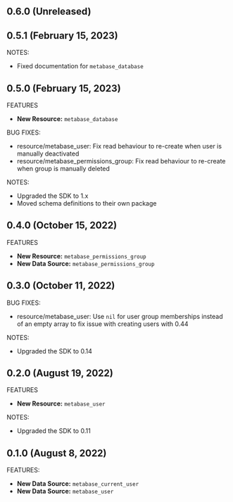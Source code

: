 ## 0.6.0 (Unreleased)
## 0.5.1 (February 15, 2023)

NOTES:

* Fixed documentation for `metabase_database`

## 0.5.0 (February 15, 2023)

FEATURES

* **New Resource:** `metabase_database`

BUG FIXES:

* resource/metabase_user: Fix read behaviour to re-create when user is manually deactivated
* resource/metabase_permissions_group: Fix read behaviour to re-create when group is manually deleted

NOTES:

* Upgraded the SDK to 1.x
* Moved schema definitions to their own package

## 0.4.0 (October 15, 2022)

FEATURES

* **New Resource:** `metabase_permissions_group`
* **New Data Source:** `metabase_permissions_group`

## 0.3.0 (October 11, 2022)

BUG FIXES:

* resource/metabase_user: Use `nil` for user group memberships instead of an empty array to fix issue with creating users with 0.44 

NOTES:

* Upgraded the SDK to 0.14

## 0.2.0 (August 19, 2022)

FEATURES

* **New Resource:** `metabase_user`

NOTES:

* Upgraded the SDK to 0.11

## 0.1.0 (August  8, 2022)

FEATURES:

* **New Data Source:** `metabase_current_user`
* **New Data Source:** `metabase_user`
